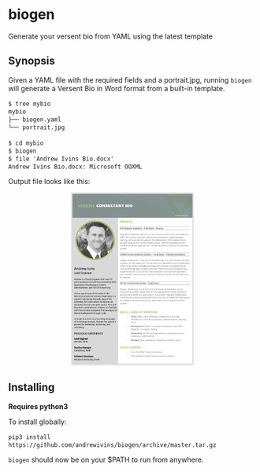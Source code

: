# biogen

Generate your versent bio from YAML using the latest template

## Synopsis

Given a YAML file with the required fields and a portrait.jpg, running `biogen` will generate a Versent Bio in Word format from a built-in template.

```
$ tree mybio
mybio
├── biogen.yaml
└── portrait.jpg

$ cd mybio
$ biogen
$ file 'Andrew Ivins Bio.docx'
Andrew Ivins Bio.docx: Microsoft OOXML
```

Output file looks like this:

<p align="center">
<img src="sample.png" width="250">
</p>

## Installing

**Requires python3**

To install globally:

```
pip3 install https://github.com/andrewivins/biogen/archive/master.tar.gz 
```

`biogen` should now be on your $PATH to run from anywhere.